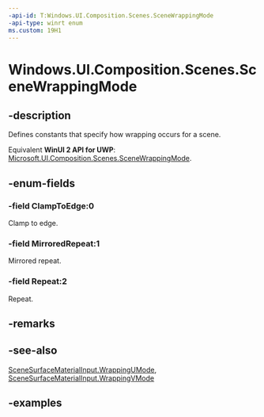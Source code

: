 ```yaml
---
-api-id: T:Windows.UI.Composition.Scenes.SceneWrappingMode
-api-type: winrt enum
ms.custom: 19H1
---
```


<!-- Enumeration syntax.
public enum SceneWrappingMode : int 
-->

# Windows.UI.Composition.Scenes.SceneWrappingMode

## -description

Defines constants that specify how wrapping occurs for a scene.

Equivalent **WinUI 2 API for UWP**: [Microsoft.UI.Composition.Scenes.SceneWrappingMode](/windows/winui/api/microsoft.ui.composition.scenes.scenewrappingmode).

## -enum-fields

### -field ClampToEdge:0

Clamp to edge.

### -field MirroredRepeat:1

Mirrored repeat.

### -field Repeat:2

Repeat.

## -remarks

## -see-also

[SceneSurfaceMaterialInput.WrappingUMode](scenesurfacematerialinput_wrappingumode.md), [SceneSurfaceMaterialInput.WrappingVMode](scenesurfacematerialinput_wrappingvmode.md)

## -examples
